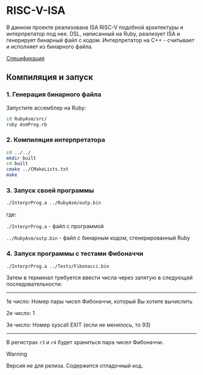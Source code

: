 # RISC-V-ISA

В данном проекте реализована ISA RISC-V подобной архитектуры и интерпретатор под нее. 
DSL, написанный на Ruby, реализует ISA и генерирует бинарный файл с кодом. Интерпретатор на C++ - считывает и исполняет из бинарного файла.

[Спецификация](./DocsForReadme/Task2.pdf)

## Компиляция и запуск

### 1. Генерация бинарного файла

Запустите ассемблер на Ruby:
```bash
cd RubyAsm/src/
ruby AsmProg.rb
```

### 2. Компиляция интерпретатора
```bash
cd ../../
mkdir built
cd built
cmake ../CMakeLists.txt
make
```

### 3. Запуск своей программы
```bash
./InterprProg.a ../RubyAsm/outp.bin
```

где:

```./InterprProg.a``` - файл с программой

```../RubyAsm/outp.bin``` - файл с бинарным кодом, сгенерированный Ruby


### 4. Запуск программы с тестами Фибоначчи
```bash
./InterprProg.a ../Tests/Fibonacci.bin
```

Затем в терминал требуется ввести числа через запятую в следующей последовательности:

-------------------------------------------------------------------------------------------
1е число: Номер пары чисел Фибоначчи, который Вы хотите вычислить

2е число: 1

3е число: Номер syscall EXIT (если не менялось, то 93)

-------------------------------------------------------------------------------------------

В регистрах ```r3``` и ```r4``` будет храниться пара чисел Фибоначчи.

> [!WARNING]
> Версия не для релиза. Содержится отладочный код.